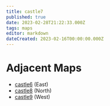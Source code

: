 ```yaml
---
title: castle7
published: true
date: 2023-02-28T21:22:33.000Z
tags: maps
editor: markdown
dateCreated: 2023-02-16T00:00:00.000Z
---
```



# Adjacent Maps
 * [castle6](/maps/castle6) (East)
 * [castle8](/maps/castle8) (North)
 * [castle9](/maps/castle9) (West)
